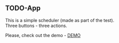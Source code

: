 <h2>TODO-App</h2>

This is a simple scheduler (made as part of the test).
<br>
Three buttons - three actions.

Please, check out the demo - <a href="https://run.plnkr.co/plunks/HwqS5ZiShAhczYumZBbW/">DEMO</a>
